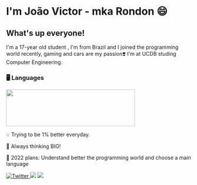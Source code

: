 
# I'm João Victor - mka Rondon 😄
## What's up everyone! 

I'm a 17-year old student , I'm from Brazil and I joined the programming world recently, gaming and cars are my passion❣️ I'm at UCDB studing Computer Engineering.

### 🖥️ Languages

<img src="https://media2.giphy.com/media/W22b2eea2XxB6DiTWg/giphy.gif?cid=ecf05e47t2ot8wik9phjwekgdq6aj69amiw66ej5xws8ws2s&rid=giphy.gif&ct=g" width="350" height='100'>

<div display="inline-block">
 <p align="left"> 💡 Trying to be 1% better everyday.
 <p align="left"> 🚀 Always thinking BIG!
 <p align="left"> 👀 2022 plans: Understand better the programming world and choose a main language
</div>
<div>
  <a href="https://twitter.com/jvrondoon" target="_blank"><img alt="Twitter" src="https://img.shields.io/badge/twitter-%231DA1F2.svg?&style=for-the-badge&logo=twitter&logoColor=white" />
  <a href="https://instagram.com/jvrondoon" target="_blank"><img src="https://img.shields.io/badge/-Instagram-%23E4405F?style=for-the-badge&logo=instagram&logoColor=white" target="_blank"></a>
  <a href="https://www.linkedin.com/in/joao-victor-rondon-vincensi/" target="_blank"><img src="https://img.shields.io/badge/-LinkedIn-%230077B5?style=for-the-badge&logo=linkedin&logoColor=white" target="_blank"></a> 
</div>


